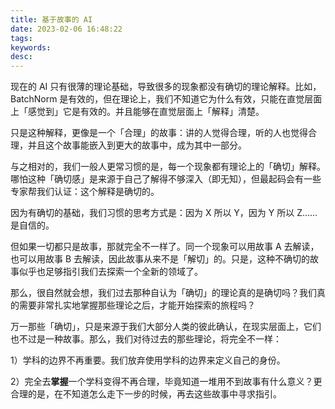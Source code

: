 ```yaml
---
title: 基于故事的 AI
date: 2023-02-06 16:48:22
tags:
keywords:
desc:
---
```


现在的 AI 只有很薄的理论基础，导致很多的现象都没有确切的理论解释。比如，BatchNorm 是有效的，但在理论上，我们不知道它为什么有效，只能在直觉层面上「感觉到」它是有效的。并且能够在直觉层面上「解释」清楚。

只是这种解释，更像是一个「合理」的故事：讲的人觉得合理，听的人也觉得合理，并且这个故事能嵌入到更大的故事中，成为其中一部分。

与之相对的，我们一般人更常习惯的是，每一个现象都有理论上的「确切」解释。哪怕这种「确切感」是来源于自己了解得不够深入（即无知），但最起码会有一些专家帮我们认证：这个解释是确切的。

因为有确切的基础，我们习惯的思考方式是：因为 X 所以 Y，因为 Y 所以 Z……是自信的。

但如果一切都只是故事，那就完全不一样了。同一个现象可以用故事 A 去解读，也可以用故事 B 去解读，因此故事从来不是「解切」的。只是，这种不确切的故事似乎也足够指引我们去探索一个全新的领域了。

那么，很自然就会想，我们过去那种自认为「确切」的理论真的是确切吗？我们真的需要非常扎实地掌握那些理论之后，才能开始探索的旅程吗？

万一那些「确切」，只是来源于我们大部分人类的彼此确认，在现实层面上，它们也不过是一种故事。那么，我们对待过去的那些理论，将完全不一样：

1）学科的边界不再重要。我们放弃使用学科的边界来定义自己的身份。

2）完全去**掌握**一个学科变得不再合理，毕竟知道一堆用不到故事有什么意义？更合理的是，在不知道怎么走下一步的时候，再去这些故事中寻求指引。
